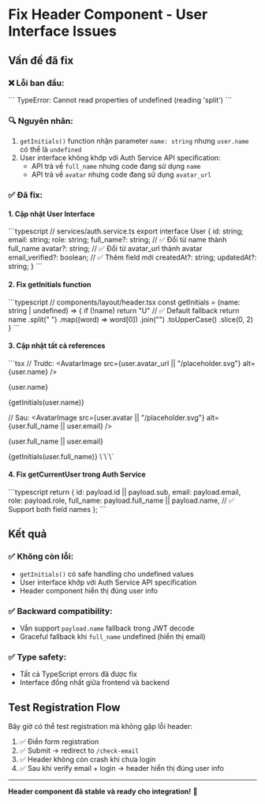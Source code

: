 # Fix Header Component - User Interface Issues

## Vấn đề đã fix

### ❌ **Lỗi ban đầu:**
\`\`\`
TypeError: Cannot read properties of undefined (reading 'split')
\`\`\`

### 🔍 **Nguyên nhân:**
1. `getInitials()` function nhận parameter `name: string` nhưng `user.name` có thể là `undefined`
2. User interface không khớp với Auth Service API specification:
   - API trả về `full_name` nhưng code đang sử dụng `name`
   - API trả về `avatar` nhưng code đang sử dụng `avatar_url`

### ✅ **Đã fix:**

#### 1. **Cập nhật User Interface**
\`\`\`typescript
// services/auth.service.ts
export interface User {
  id: string;
  email: string;
  role: string;
  full_name?: string; // ✅ Đổi từ name thành full_name
  avatar?: string;    // ✅ Đổi từ avatar_url thành avatar  
  email_verified?: boolean; // ✅ Thêm field mới
  createdAt?: string;
  updatedAt?: string;
}
\`\`\`

#### 2. **Fix getInitials function**
\`\`\`typescript
// components/layout/header.tsx
const getInitials = (name: string | undefined) => {
  if (!name) return "U" // ✅ Default fallback
  return name
    .split(" ")
    .map((word) => word[0])
    .join("")
    .toUpperCase()
    .slice(0, 2)
}
\`\`\`

#### 3. **Cập nhật tất cả references**
\`\`\`tsx
// Trước:
<AvatarImage src={user.avatar_url || "/placeholder.svg"} alt={user.name} />
<p className="font-medium">{user.name}</p>
{getInitials(user.name)}

// Sau:
<AvatarImage src={user.avatar || "/placeholder.svg"} alt={user.full_name || user.email} />
<p className="font-medium">{user.full_name || user.email}</p>
{getInitials(user.full_name)}
\`\`\`

#### 4. **Fix getCurrentUser trong Auth Service**
\`\`\`typescript
return {
  id: payload.id || payload.sub,
  email: payload.email,
  role: payload.role,
  full_name: payload.full_name || payload.name, // ✅ Support both field names
};
\`\`\`

## Kết quả

### ✅ **Không còn lỗi:**
- `getInitials()` có safe handling cho undefined values
- User interface khớp với Auth Service API specification
- Header component hiển thị đúng user info

### ✅ **Backward compatibility:**
- Vẫn support `payload.name` fallback trong JWT decode
- Graceful fallback khi `full_name` undefined (hiển thị email)

### ✅ **Type safety:**
- Tất cả TypeScript errors đã được fix
- Interface đồng nhất giữa frontend và backend

## Test Registration Flow

Bây giờ có thể test registration mà không gặp lỗi header:

1. ✅ Điền form registration
2. ✅ Submit → redirect to `/check-email`  
3. ✅ Header không còn crash khi chưa login
4. ✅ Sau khi verify email + login → header hiển thị đúng user info

---

**Header component đã stable và ready cho integration!** 🚀
